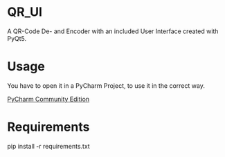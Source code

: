 # QR_UI

A QR-Code De- and Encoder with an included User Interface created with PyQt5.  

# Usage

You have to open it in a PyCharm Project, to use it in the correct way. 

[PyCharm Community Edition](https://www.jetbrains.com/de-de/pycharm/download/#section=windows)

# Requirements

pip install -r requirements.txt